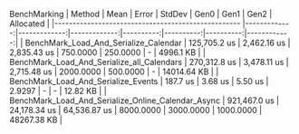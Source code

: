 BenchMarking
| Method                                             | Mean         | Error        | StdDev       | Gen0      | Gen1      | Gen2      | Allocated   |
|--------------------------------------------------- |-------------:|-------------:|-------------:|----------:|----------:|----------:|------------:|
| BenchMark_Load_And_Serialize_Calendar              | 125,705.2 us |  2,462.16 us |  2,835.43 us |  750.0000 |  250.0000 |         - |   4996.1 KB |
| BenchMark_Load_And_Serialize_all_Calendars         | 270,312.8 us |  3,478.11 us |  2,715.48 us | 2000.0000 |  500.0000 |         - | 14014.64 KB |
| BenchMark_Load_And_Serialize_Events                |     187.7 us |      3.68 us |      5.50 us |    2.9297 |         - |         - |    12.82 KB |
| BenchMark_Load_And_Serialize_Online_Calendar_Async | 921,467.0 us | 24,178.34 us | 64,536.87 us | 8000.0000 | 3000.0000 | 1000.0000 | 48267.38 KB |